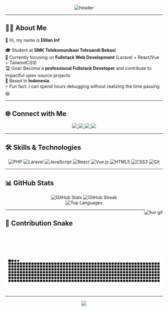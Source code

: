 <!-- Header -->
<p align="center">
  <img src="https://capsule-render.vercel.app/api?type=waving&color=0:36D1DC,100:5B86E5&height=120&section=header&text=Hi,+I'm+DillanINF!👋&fontSize=30&fontColor=ffffff&animation=twinkling" alt="header"/>
</p>

---

## 👨‍💻 About Me
👋 Hi, my name is **Dillan Inf**

🎓 Student at **SMK Telekomunikasi Telesandi Bekasi**  
💼 Currently focusing on **Fullstack Web Development** (Laravel + React/Vue + TailwindCSS)  
🏆 Goal: Become a **professional Fullstack Developer** and contribute to impactful open-source projects  
📍 Based in **Indonesia**  
⚡ Fun fact: I can spend hours debugging without realizing the time passing 😆  

---

## 🌐 Connect with Me
<p align="center">
  <a href="https://www.linkedin.com/in/dillan-inf-55a385340/" target="_blank">
    <img src="https://img.shields.io/badge/LinkedIn-0077B5?style=for-the-badge&logo=linkedin&logoColor=white"/>
  </a>
  <a href="https://instagram.com/dlan12_/" target="_blank">
    <img src="https://img.shields.io/badge/Instagram-E4405F?style=for-the-badge&logo=instagram&logoColor=white"/>
  </a>
  <a href="https://wa.me/6285591022177" target="_blank">
    <img src="https://img.shields.io/badge/WhatsApp-25D366?style=for-the-badge&logo=whatsapp&logoColor=white"/>
  </a>
  <a href="mailto:dilaninf6@email.com" target="_blank">
    <img src="https://img.shields.io/badge/Email-D14836?style=for-the-badge&logo=gmail&logoColor=white"/>
  </a>
</p>

---

## 🛠️ Skills & Technologies
<p align="center">
  <img src="https://cdn.jsdelivr.net/gh/devicons/devicon/icons/php/php-original.svg" alt="PHP" width="50" height="50"/>
  <img src="https://cdn.jsdelivr.net/gh/devicons/devicon/icons/laravel/laravel-original.svg" alt="Laravel" width="50" height="50"/>
  <img src="https://cdn.jsdelivr.net/gh/devicons/devicon/icons/javascript/javascript-original.svg" alt="JavaScript" width="50" height="50"/>
  <img src="https://cdn.jsdelivr.net/gh/devicons/devicon/icons/react/react-original.svg" alt="React" width="50" height="50"/>
  <img src="https://cdn.jsdelivr.net/gh/devicons/devicon/icons/vuejs/vuejs-original.svg" alt="Vue.js" width="50" height="50"/>
  <img src="https://cdn.jsdelivr.net/gh/devicons/devicon/icons/html5/html5-original.svg" alt="HTML5" width="50" height="50"/>
  <img src="https://cdn.jsdelivr.net/gh/devicons/devicon/icons/css3/css3-original.svg" alt="CSS3" width="50" height="50"/>
  <img src="https://cdn.jsdelivr.net/gh/devicons/devicon/icons/git/git-original.svg" alt="Git" width="50" height="50"/>
</p>

---

## 📊 GitHub Stats
<p align="center">
  <img src="https://github-readme-stats.vercel.app/api?username=DillanINF&show_icons=true&theme=tokyonight" alt="GitHub Stats"/>
  <img src="https://github-readme-streak-stats.herokuapp.com/?user=DillanINF&theme=tokyonight" alt="GitHub Streak"/>
  <br/>
  <img src="https://github-readme-stats.vercel.app/api/top-langs?username=DillanINF&layout=compact&langs_count=6&theme=tokyonight" alt="Top Languages"/>
</p>

<!-- GIF karakter kanan -->
<img align="right" height="150" src="https://i.imgflip.com/65efzo.gif" alt="fun gif"/>

---

## 🐍 Contribution Snake
<p align="center">
  <img src="https://raw.githubusercontent.com/DillanINF/DillanINF/output/snake.svg" alt="Snake animation"/>
</p>

---

<!-- Footer -->
<p align="center">
  <img src="https://capsule-render.vercel.app/api?type=waving&color=0:36D1DC,100:5B86E5&height=120&section=footer"/>
</p>
